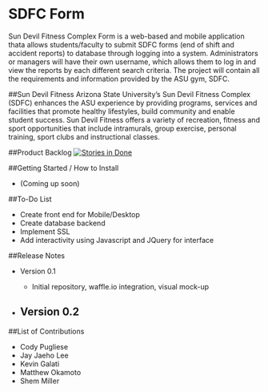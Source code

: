 # SDFC Form
Sun Devil Fitness Complex Form is a web-based and mobile application thata allows students/faculty to submit SDFC forms (end of shift and accident reports) to database through logging into a system. Administrators or managers will have their own username, which allows them to log in and view the reports by each different search criteria. The project will contain all the requirements and information provided by the ASU gym, SDFC.

##Sun Devil Fitness
Arizona State University’s Sun Devil Fitness Complex (SDFC) enhances the ASU experience by providing programs, services and facilities that promote healthy lifestyles, build community and enable student success. Sun Devil Fitness offers a variety of recreation, fitness and sport opportunities that include intramurals, group exercise, personal training, sport clubs and instructional classes.

##Product Backlog
[![Stories in Done](https://badge.waffle.io/asu-cis-capstone/sdfc.png?label=Done&title=Done)](https://waffle.io/asu-cis-capstone/sdfc)

##Getting Started / How to Install
- (Coming up soon)

##To-Do List
- Create front end for Mobile/Desktop
- Create database backend
- Implement SSL
- Add interactivity using Javascript and JQuery for interface

##Release Notes
- Version 0.1
  - Initial repository, waffle.io integration, visual mock-up

- Version 0.2
  - 

##List of Contributions
* Cody Pugliese
* Jay Jaeho Lee
* Kevin Galati
* Matthew Okamoto
* Shem Miller

